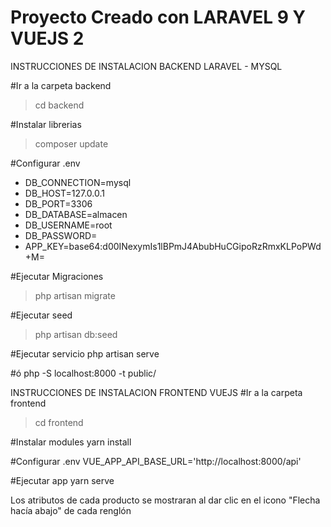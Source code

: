 # Proyecto Creado con LARAVEL 9 Y VUEJS 2

INSTRUCCIONES DE INSTALACION BACKEND LARAVEL - MYSQL

#Ir a la carpeta backend
> cd backend

#Instalar librerias
>composer update

#Configurar .env
- DB_CONNECTION=mysql
- DB_HOST=127.0.0.1
- DB_PORT=3306
- DB_DATABASE=almacen
- DB_USERNAME=root
- DB_PASSWORD=
- APP_KEY=base64:d00INexymIs1lBPmJ4AbubHuCGipoRzRmxKLPoPWd+M=
    
#Ejecutar Migraciones
>php artisan migrate

#Ejecutar seed
>php artisan db:seed

#Ejecutar servicio
php artisan serve 

#ó
php -S localhost:8000 -t public/

INSTRUCCIONES DE INSTALACION FRONTEND VUEJS
#Ir a la carpeta frontend
>cd frontend

#Instalar modules
yarn install

#Configurar .env
VUE_APP_API_BASE_URL='http://localhost:8000/api'

#Ejecutar app
yarn serve

Los atributos de cada producto se mostraran al dar clic en el icono "Flecha hacía abajo" de cada renglón
